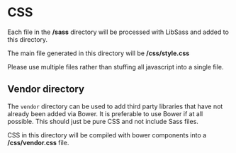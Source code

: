 # CSS

Each file in the **/sass** directory will be processed with LibSass and added to this directory.

The main file generated in this directory will be **/css/style.css**

Please use multiple files rather than stuffing all javascript into a single file.


## Vendor directory

The `vendor` directory can be used to add third party libraries that have not already been added via Bower. It is preferable to use Bower if at all possible. This should just be pure CSS and not include Sass files.

CSS in this directory will be compiled with bower components into a **/css/vendor.css** file.
